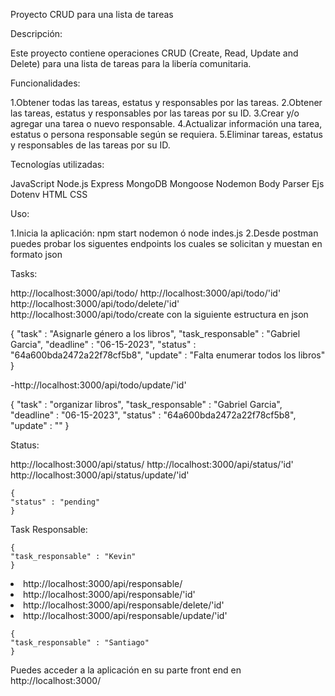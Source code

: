 Proyecto CRUD para una lista de tareas


Descripción:

Este proyecto contiene operaciones CRUD (Create, Read, Update and Delete) para una lista de tareas para la libería comunitaria.

Funcionalidades:

1.Obtener todas las tareas, estatus y responsables por las tareas.
2.Obtener las tareas, estatus y responsables por las tareas por su ID.
3.Crear y/o agregar una tarea o nuevo responsable.
4.Actualizar información una tarea, estatus o persona responsable según se requiera.
5.Eliminar tareas, estatus y responsables de las tareas por su ID.

Tecnologías utilizadas:

JavaScript
Node.js
Express
MongoDB
Mongoose
Nodemon
Body Parser
Ejs
Dotenv
HTML
CSS

Uso:

1.Inicia la aplicación: npm start nodemon ó node indes.js
2.Desde postman puedes probar los siguentes endpoints los cuales se solicitan y muestan en formato json


Tasks:

http://localhost:3000/api/todo/
http://localhost:3000/api/todo/'id'
http://localhost:3000/api/todo/delete/'id'
http://localhost:3000/api/todo/create con la siguiente estructura en json

  {
      "task" : "Asignarle género a los libros",
      "task_responsable" : "Gabriel Garcia",
      "deadline" : "06-15-2023",
      "status" : "64a600bda2472a22f78cf5b8",
      "update" : "Falta enumerar todos los libros"
      }


-http://localhost:3000/api/todo/update/'id'

 {
      "task" : "organizar libros",
      "task_responsable" : "Gabriel Garcia",
      "deadline" : "06-15-2023",
      "status" : "64a600bda2472a22f78cf5b8",
      "update" : ""
      }


Status:

http://localhost:3000/api/status/
http://localhost:3000/api/status/'id'
http://localhost:3000/api/status/update/'id'

    {
    "status" : "pending"
    }


Task Responsable:

    {
    "task_responsable" : "Kevin"
    }

    
  <li>http://localhost:3000/api/responsable/</li>
  <li>http://localhost:3000/api/responsable/'id'</li>
  <li>http://localhost:3000/api/responsable/delete/'id'</li>
  <li>http://localhost:3000/api/responsable/update/'id'</li>

  
    {
    "task_responsable" : "Santiago"
    }


Puedes acceder a la aplicación en su parte front end en http://localhost:3000/

